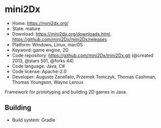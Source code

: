 # mini2Dx

- Home: https://mini2dx.org/
- State: mature
- Download: https://mini2dx.org/downloads.html, https://github.com/mini2Dx/mini2Dx/releases
- Platform: Windows, Linux, macOS
- Keyword: game engine, 2D
- Code repository: https://github.com/mini2Dx/mini2Dx.git (@created 2013, @stars 501, @forks 44)
- Code language: Java, C#
- Code license: Apache-2.0
- Developer: Augusto Zanellato, Przemek Tomczyk, Thomas Cashman, Thomas Youngson, Wayne Leroux

Framework for prototyping and building 2D games in Java.

## Building

- Build system: Gradle
